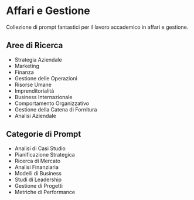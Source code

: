 # Affari e Gestione

Collezione di prompt fantastici per il lavoro accademico in affari e gestione.

## Aree di Ricerca
- Strategia Aziendale
- Marketing
- Finanza
- Gestione delle Operazioni
- Risorse Umane
- Imprenditorialità
- Business Internazionale
- Comportamento Organizzativo
- Gestione della Catena di Fornitura
- Analisi Aziendale

## Categorie di Prompt
- Analisi di Casi Studio
- Pianificazione Strategica
- Ricerca di Mercato
- Analisi Finanziaria
- Modelli di Business
- Studi di Leadership
- Gestione di Progetti
- Metriche di Performance